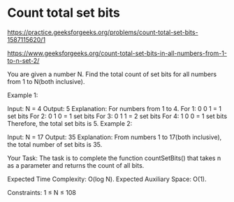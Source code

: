 # Count total set bits

https://practice.geeksforgeeks.org/problems/count-total-set-bits-1587115620/1

https://www.geeksforgeeks.org/count-total-set-bits-in-all-numbers-from-1-to-n-set-2/


You are given a number N. Find the total count of set bits for all numbers from 1 to N(both inclusive).

Example 1:

Input: N = 4
Output: 5
Explanation:
For numbers from 1 to 4.
For 1: 0 0 1 = 1 set bits
For 2: 0 1 0 = 1 set bits
For 3: 0 1 1 = 2 set bits
For 4: 1 0 0 = 1 set bits
Therefore, the total set bits is 5.
Example 2:

Input: N = 17
Output: 35
Explanation: From numbers 1 to 17(both inclusive), 
the total number of set bits is 35.

Your Task: The task is to complete the function countSetBits() that takes n as a parameter and returns the count of all bits.

Expected Time Complexity: O(log N).
Expected Auxiliary Space: O(1).

Constraints:
1 ≤ N ≤ 108
